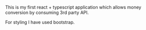 This is my first react + typescript application which allows money conversion by consuming 3rd party API.

For styling I have used bootstrap.

